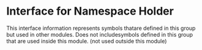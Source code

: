 
# Interface for Namespace Holder
This interface information represents symbols thatare defined in this group but used in other modules.  Does not includesymbols defined in this group that are used inside this module.
(not used outside this module)
